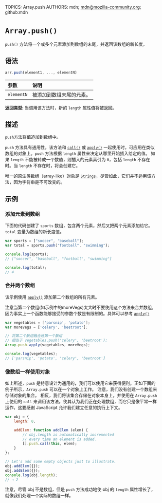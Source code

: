 TOPICS: Array.push
AUTHORS: mdn; mdn@mozilla-community.org; github:mdn

# `Array.push()`

`push()` 方法将一个或多个元素添加到数组的末尾，并返回该数组的新长度。

## 语法

```javascript
arr.push(element1, ..., elementN)
```

| 参数 | 说明 |
| :-- | :-- |
| `elementN` | 被添加到数组末尾的元素。 |

**返回类型**: 当调用该方法时，新的 `length` 属性值将被返回。

## 描述

`push`方法将值追加到数组中。

`push` 方法具有通用性。该方法和 [`call()`](/zh-hans/webfrontend/Function.call) 或
[`apply()`](/zh-hans/webfrontend/Function.apply) 一起使用时，可应用在类似数组的对象上。`push` 方法根据 `length` 属性来决定从哪里开始插入给定的值。
如果 `length` 不能被转成一个数值，则插入的元素索引为 `0`，包括 `length` 不存在时。当 `length` 不存在时，将会创建它。

唯一的原生类数组（array-like）对象是 [`Strings`](/zh-hans/webfrontend/String)，尽管如此，它们并不适用该方法，因为字符串是不可改变的。

## 示例

### 添加元素到数组

下面的代码创建了 `sports` 数组，包含两个元素，然后又把两个元素添加给它。`total` 变量为数组的新长度值。

```javascript
var sports = ["soccer", "baseball"];
var total = sports.push("football", "swimming");

console.log(sports);
// ["soccer", "baseball", "football", "swimming"]

console.log(total);  
// 4
```

### 合并两个数组

该示例使用 [`apply()`](/zh-hans/webfrontend/Function.apply) 添加第二个数组的所有元素。

注意当第二个数组(如示例中的moreVegs)太大时不要使用这个方法来合并数组，因为事实上一个函数能够接受的参数个数是有限制的。具体可以参考 [`apply()`](/zh-hans/webfrontend/Function.apply)

```javascript
var vegetables = ['parsnip', 'potato'];
var moreVegs = ['celery', 'beetroot'];

// 将第二个数组融合进第一个数组
// 相当于 vegetables.push('celery', 'beetroot');
Array.push.apply(vegetables, moreVegs);

console.log(vegetables);
// ['parsnip', 'potato', 'celery', 'beetroot']
```

### 像数组一样使用对象

如上所述，`push` 是特意设计为通用的，我们可以使用它来获得便利。正如下面的例子所示，`Array.push` 可以在一个对象上工作。 注意，我们没有创建一个数组来存储对象的集合。
相反，我们将该集合存储在对象本身上，并使用在 `Array.push` 上使用的 `call` 来调用该方法，使其认为我们正在处理数组，而它只是像平常一样运作，这要感谢
JavaScript 允许我们建立任意的执行上下文。

```javascript
var obj = {
    length: 0,

    addElem: function addElem (elem) {
        // obj.length is automatically incremented
        // every time an element is added.
        [].push.call(this, elem);
    }
};

// Let's add some empty objects just to illustrate.
obj.addElem({});
obj.addElem({});
console.log(obj.length);
// → 2
```

注意，尽管 obj 不是数组，但是 `push` 方法成功地使 obj 的 `length` 属性增长了，就像我们处理一个实际的数组一样。
